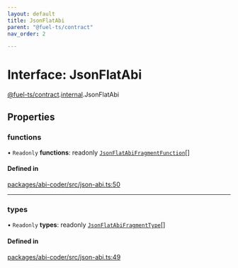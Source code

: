 ```yaml
---
layout: default
title: JsonFlatAbi
parent: "@fuel-ts/contract"
nav_order: 2

---
```


# Interface: JsonFlatAbi

[@fuel-ts/contract](../index.md).[internal](../namespaces/internal.md).JsonFlatAbi

## Properties

### functions

• `Readonly` **functions**: readonly [`JsonFlatAbiFragmentFunction`](internal-JsonFlatAbiFragmentFunction.md)[]

#### Defined in

[packages/abi-coder/src/json-abi.ts:50](https://github.com/FuelLabs/fuels-ts/blob/master/packages/abi-coder/src/json-abi.ts#L50)

___

### types

• `Readonly` **types**: readonly [`JsonFlatAbiFragmentType`](internal-JsonFlatAbiFragmentType.md)[]

#### Defined in

[packages/abi-coder/src/json-abi.ts:49](https://github.com/FuelLabs/fuels-ts/blob/master/packages/abi-coder/src/json-abi.ts#L49)

